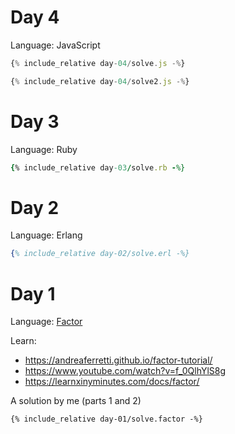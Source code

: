 # Day 4

Language: JavaScript

```javascript
{% include_relative day-04/solve.js -%}
```

 

```javascript
{% include_relative day-04/solve2.js -%}
```

# Day 3

Language: Ruby

```ruby
{% include_relative day-03/solve.rb -%}
```

# Day 2

Language: Erlang

```erlang
{% include_relative day-02/solve.erl -%}
```

# Day 1

Language: [Factor](https://factorcode.org)

Learn:
* https://andreaferretti.github.io/factor-tutorial/
* https://www.youtube.com/watch?v=f_0QlhYlS8g
* https://learnxinyminutes.com/docs/factor/

A solution by me (parts 1 and 2)

```factor
{% include_relative day-01/solve.factor -%}
```

